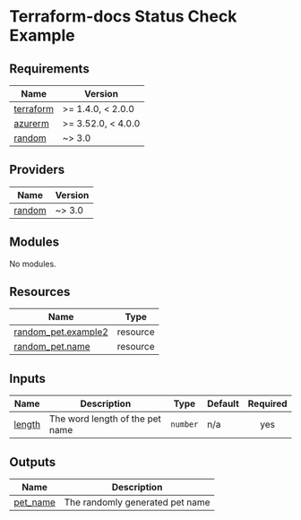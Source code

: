 <!-- BEGIN_TF_DOCS -->
# Terraform-docs Status Check Example

## Requirements

| Name | Version |
|------|---------|
| <a name="requirement_terraform"></a> [terraform](#requirement\_terraform) | >= 1.4.0, < 2.0.0 |
| <a name="requirement_azurerm"></a> [azurerm](#requirement\_azurerm) | >= 3.52.0, < 4.0.0 |
| <a name="requirement_random"></a> [random](#requirement\_random) | ~> 3.0 |

## Providers

| Name | Version |
|------|---------|
| <a name="provider_random"></a> [random](#provider\_random) | ~> 3.0 |

## Modules

No modules.

## Resources

| Name | Type |
|------|------|
| [random_pet.example2](https://registry.terraform.io/providers/hashicorp/random/latest/docs/resources/pet) | resource |
| [random_pet.name](https://registry.terraform.io/providers/hashicorp/random/latest/docs/resources/pet) | resource |

## Inputs

| Name | Description | Type | Default | Required |
|------|-------------|------|---------|:--------:|
| <a name="input_length"></a> [length](#input\_length) | The word length of the pet name | `number` | n/a | yes |

## Outputs

| Name | Description |
|------|-------------|
| <a name="output_pet_name"></a> [pet\_name](#output\_pet\_name) | The randomly generated pet name |
<!-- END_TF_DOCS -->
